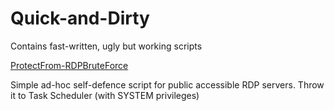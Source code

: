 # Quick-and-Dirty
Contains fast-written, ugly but working scripts

[ProtectFrom-RDPBruteForce](../blob/master/ProtectFrom-RDPBruteForce.ps1)

Simple ad-hoc self-defence script for public accessible RDP servers.
Throw it to Task Scheduler (with SYSTEM privileges)
